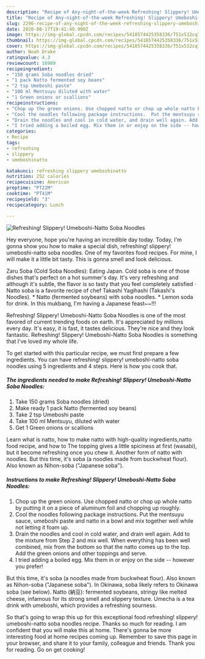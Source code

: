 ```yaml
---
description: "Recipe of Any-night-of-the-week Refreshing! Slippery! Umeboshi-Natto Soba Noodles"
title: "Recipe of Any-night-of-the-week Refreshing! Slippery! Umeboshi-Natto Soba Noodles"
slug: 2296-recipe-of-any-night-of-the-week-refreshing-slippery-umeboshi-natto-soba-noodles
date: 2020-08-17T19:41:49.990Z
image: https://img-global.cpcdn.com/recipes/5418574425358336/751x532cq70/refreshing-slippery-umeboshi-natto-soba-noodles-recipe-main-photo.jpg
thumbnail: https://img-global.cpcdn.com/recipes/5418574425358336/751x532cq70/refreshing-slippery-umeboshi-natto-soba-noodles-recipe-main-photo.jpg
cover: https://img-global.cpcdn.com/recipes/5418574425358336/751x532cq70/refreshing-slippery-umeboshi-natto-soba-noodles-recipe-main-photo.jpg
author: Noah Drake
ratingvalue: 4.3
reviewcount: 16909
recipeingredient:
- "150 grams Soba noodles dried"
- "1 pack Natto fermented soy beans"
- "2 tsp Umeboshi paste"
- "100 ml Mentsuyu diluted with water"
- "1 Green onions or scallions"
recipeinstructions:
- "Chop up the green onions. Use chopped natto or chop up whole natto by putting it on a piece of aluminum foil and chopping up roughly."
- "Cool the noodles following package instructions.  Put the mentsuyu sauce, umeboshi paste and natto in a bowl and mix together well while not letting it foam up."
- "Drain the noodles and cool in cold water, and drain well again. Add to the mixture from Step 2 and mix well. When everything has been well combined, mix from the bottom so that the natto comes up to the top. Add the green onions and other toppings and serve."
- "I tried adding a boiled egg. Mix them in or enjoy on the side -- however you prefer!"
categories:
- Recipe
tags:
- refreshing
- slippery
- umeboshinatto

katakunci: refreshing slippery umeboshinatto 
nutrition: 252 calories
recipecuisine: American
preptime: "PT22M"
cooktime: "PT41M"
recipeyield: "3"
recipecategory: Lunch

---
```



![Refreshing! Slippery! Umeboshi-Natto Soba Noodles](https://img-global.cpcdn.com/recipes/5418574425358336/751x532cq70/refreshing-slippery-umeboshi-natto-soba-noodles-recipe-main-photo.jpg)

Hey everyone, hope you're having an incredible day today. Today, I'm gonna show you how to make a special dish, refreshing! slippery! umeboshi-natto soba noodles. One of my favorites food recipes. For mine, I will make it a little bit tasty. This is gonna smell and look delicious.

Zaru Soba (Cold Soba Noodles): Eating Japan. Cold soba is one of those dishes that&#39;s perfect on a hot summer&#39;s day. It&#39;s very refreshing and although it&#39;s subtle, the flavor is so tasty that you feel completely satisfied · Natto soba is a favorite recipe of chef Takashi Yagihashi (Takashi&#39;s Noodles). * Natto (fermented soybeans) with soba noodles. * Lemon soda for drink. In this mukbang, I&#39;m having a Japanese feast~~!!!

Refreshing! Slippery! Umeboshi-Natto Soba Noodles is one of the most favored of current trending foods on earth. It's appreciated by millions every day. It's easy, it is fast, it tastes delicious. They're nice and they look fantastic. Refreshing! Slippery! Umeboshi-Natto Soba Noodles is something that I've loved my whole life.


To get started with this particular recipe, we must first prepare a few ingredients. You can have refreshing! slippery! umeboshi-natto soba noodles using 5 ingredients and 4 steps. Here is how you cook that.

<!--inarticleads1-->

##### The ingredients needed to make Refreshing! Slippery! Umeboshi-Natto Soba Noodles:

1. Take 150 grams Soba noodles (dried)
1. Make ready 1 pack Natto (fermented soy beans)
1. Take 2 tsp Umeboshi paste
1. Take 100 ml Mentsuyu, diluted with water
1. Get 1 Green onions or scallions


Learn what is natto, how to make natto with high-quality ingredients,natto food recipe, and how to The topping gives a little spiciness at first (wasabi), but it become refreshing once you chew it. Another form of natto with noodles. But this time, it&#39;s soba (a noodles made from buckwheat flour). Also known as Nihon-soba (&#34;Japanese soba&#34;). 

<!--inarticleads2-->

##### Instructions to make Refreshing! Slippery! Umeboshi-Natto Soba Noodles:

1. Chop up the green onions. Use chopped natto or chop up whole natto by putting it on a piece of aluminum foil and chopping up roughly.
1. Cool the noodles following package instructions.  Put the mentsuyu sauce, umeboshi paste and natto in a bowl and mix together well while not letting it foam up.
1. Drain the noodles and cool in cold water, and drain well again. Add to the mixture from Step 2 and mix well. When everything has been well combined, mix from the bottom so that the natto comes up to the top. Add the green onions and other toppings and serve.
1. I tried adding a boiled egg. Mix them in or enjoy on the side -- however you prefer!


But this time, it&#39;s soba (a noodles made from buckwheat flour). Also known as Nihon-soba (&#34;Japanese soba&#34;). In Okinawa, soba likely refers to Okinawa soba (see below). Natto (納豆): fermented soybeans, stringy like melted cheese, infamous for its strong smell and slippery texture. Umecha is a tea drink with umeboshi, which provides a refreshing sourness. 

So that's going to wrap this up for this exceptional food refreshing! slippery! umeboshi-natto soba noodles recipe. Thanks so much for reading. I am confident that you will make this at home. There's gonna be more interesting food at home recipes coming up. Remember to save this page in your browser, and share it to your family, colleague and friends. Thank you for reading. Go on get cooking!
